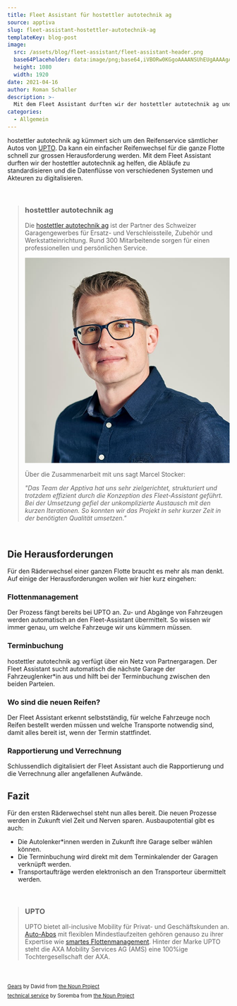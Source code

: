 ```yaml
---
title: Fleet Assistant für hostettler autotechnik ag
source: apptiva
slug: fleet-assistant-hostettler-autotechnik-ag
templateKey: blog-post
image:
  src: /assets/blog/fleet-assistant/fleet-assistant-header.png
  base64Placeholder: data:image/png;base64,iVBORw0KGgoAAAANSUhEUgAAAAgAAAAFCAIAAAD38zoCAAAACXBIWXMAAAsTAAALEwEAmpwYAAAAiElEQVR4nAF9AIL/AKyrttXa3vb19fz7+Pf39v///9zc3NXV1QCbm6e5wMXAurwIIzIzR1Po5+eysrK5ubkA7e3tiYeGxs7TADVZRXKM5eTi7e3t////APv7++bm5v///w8NCQsJB/////j4+Pv7+wD///////////+0tbWysrP////7+/3///8PElyj5vt+YQAAAABJRU5ErkJggg==
  height: 1080
  width: 1920
date: 2021-04-16
author: Roman Schaller
description: >-
  Mit dem Fleet Assistant durften wir der hostettler autotechnik ag und UPTO helfen, die Organisation des halbjährlichen Reifenwechsels von hunderten Fahrzeugen zu automatisieren.
categories:
  - Allgemein
---
```


hostettler autotechnik ag kümmert sich um den Reifenservice sämtlicher Autos von [UPTO](https://www.upto.ch/?utm_source=apptiva&utm_medium=blogextern&utm_campaign=fleetassistant&utm_content=upto/). Da kann ein einfacher Reifenwechsel für die ganze Flotte schnell zur grossen Herausforderung werden. Mit dem Fleet Assistant durften wir der hostettler autotechnik ag
helfen, die Abläufe zu standardisieren und die Datenflüsse von verschiedenen Systemen und Akteuren zu digitalisieren.

&nbsp;

> ### hostettler autotechnik ag
>
> Die [hostettler autotechnik ag](https://www.autotechnik.ch/) ist der Partner des Schweizer Garagengewerbes für Ersatz- und Verschleissteile, Zubehör und Werkstatteinrichtung. Rund 300 Mitarbeitende sorgen für einen professionellen und persönlichen Service.
>
> ![Marcel Stocker](./marcel-stocker.jpg)
>
> Über die Zusammenarbeit mit uns sagt Marcel Stocker:
>
> _"Das Team der Apptiva hat uns sehr zielgerichtet, strukturiert und trotzdem effizient durch die Konzeption des Fleet-Assistant geführt. Bei der Umsetzung gefiel der unkomplizierte Austausch mit den kurzen Iterationen. So konnten wir das Projekt in sehr kurzer Zeit in der benötigten Qualität umsetzen."_

&nbsp;

## Die Herausforderungen

Für den Räderwechsel einer ganzen Flotte braucht es mehr als man denkt. Auf einige der Herausforderungen wollen wir hier kurz eingehen:

### Flottenmanagement

Der Prozess fängt bereits bei UPTO an. Zu- und Abgänge von Fahrzeugen werden automatisch an den Fleet-Assistant übermittelt. So wissen wir immer genau, um welche Fahrzeuge wir uns kümmern müssen.

### Terminbuchung

hostettler autotechnik ag verfügt über ein Netz von Partnergaragen. Der Fleet Assistant sucht automatisch die nächste Garage der Fahrzeuglenker\*in aus und hilft bei der Terminbuchung zwischen den beiden Parteien.

### Wo sind die neuen Reifen?

Der Fleet Assistant erkennt selbstständig, für welche Fahrzeuge noch Reifen bestellt werden müssen und welche Transporte notwendig sind, damit alles bereit ist, wenn der Termin stattfindet.

### Rapportierung und Verrechnung

Schlussendlich digitalisiert der Fleet Assistant auch die Rapportierung und die Verrechnung aller angefallenen Aufwände.

## Fazit

Für den ersten Räderwechsel steht nun alles bereit. Die neuen Prozesse werden in Zukunft viel Zeit und Nerven sparen. Ausbaupotential gibt es auch:

- Die Autolenker\*innen werden in Zukunft ihre Garage selber wählen können.
- Die Terminbuchung wird direkt mit dem Terminkalender der Garagen verknüpft werden.
- Transportaufträge werden elektronisch an den Transporteur übermittelt werden.

&nbsp;

> ### UPTO
>
> UPTO bietet all-inclusive Mobility für Privat- und Geschäftskunden an. [Auto-Abos](https://www.upto.ch/auto-abo/?utm_source=apptiva&utm_medium=blogextern&utm_campaign=fleetassistant&utm_content=auto-abo/)
> mit flexiblen Mindestlaufzeiten gehören genauso zu ihrer Expertise wie [smartes Flottenmanagement](https://www.upto.ch/flotte/?utm_source=apptiva&utm_medium=blogextern&utm_campaign=fleetassistant&utm_content=flotte/).
> Hinter der Marke UPTO steht die AXA Mobility Services AG (AMS) eine 100%ige Tochtergesellschaft der AXA.

&nbsp;

<sub>[Gears](https://thenounproject.com/search/?q=gear&i=441265) by David from [the Noun Project](https://thenounproject.com/)</sub>  
<sub>[technical service](https://thenounproject.com/search/?q=technical+service&i=3844482) by Soremba from [the Noun Project](https://thenounproject.com/)</sub>
